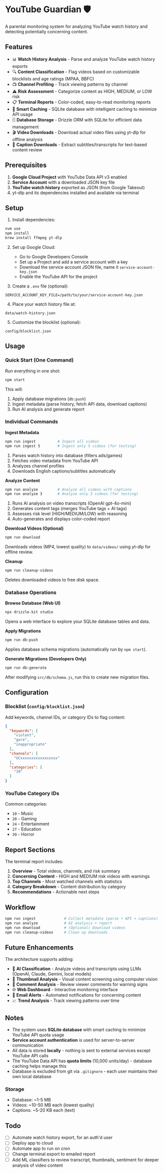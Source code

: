 # YouTube Guardian 🛡️

A parental monitoring system for analyzing YouTube watch history and detecting potentially concerning content.

## Features

- 📊 **Watch History Analysis** - Parse and analyze YouTube watch history exports
- 🔍 **Content Classification** - Flag videos based on customizable blocklists and age ratings (MPAA, BBFC)
- 📺 **Channel Profiling** - Track viewing patterns by channel
- ⚠️ **Risk Assessment** - Categorize content as HIGH, MEDIUM, or LOW risk
- 📋 **Terminal Reports** - Color-coded, easy-to-read monitoring reports
- 💾 **Smart Caching** - SQLite database with intelligent caching to minimize API usage
- 🗄️ **Database Storage** - Drizzle ORM with SQLite for efficient data management
- 🎬 **Video Downloads** - Download actual video files using yt-dlp for offline analysis
- 📝 **Caption Downloads** - Extract subtitles/transcripts for text-based content review

## Prerequisites

1. **Google Cloud Project** with YouTube Data API v3 enabled
2. **Service Account** with a downloaded JSON key file
3. **YouTube watch history** exported as JSON (from Google Takeout)
4. yt-dlp and its dependencies installed and available via terminal

## Setup

1. Install dependencies:
```bash
nvm use
npm install
brew install ffmpeg yt-dlp
```

2. Set up Google Cloud:
   - Go to Google Developers Console
   - Set up a Project and add a service account with a key
   - Download the service account JSON file, name it `service-account-key.json`
   - Enable the YouTube API for the project

3. Create a `.env` file (optional):
```env
SERVICE_ACCOUNT_KEY_FILE=/path/to/your/service-account-key.json
```

4. Place your watch history file at:
```
data/watch-history.json
```

5. Customize the blocklist (optional):
```
config/blocklist.json
```

## Usage

### Quick Start (One Command)
Run everything in one shot:
```bash
npm start
```

This will:
1. Apply database migrations (`db:push`)
2. Ingest metadata (parse history, fetch API data, download captions)
3. Run AI analysis and generate report

### Individual Commands

**Ingest Metadata**
```bash
npm run ingest          # Ingest all videos
npm run ingest 5        # Ingest only 5 videos (for testing)
```
1. Parses watch history into database (filters ads/games)
2. Fetches video metadata from YouTube API
3. Analyzes channel profiles
4. Downloads English captions/subtitles automatically

**Analyze Content**
```bash
npm run analyze         # Analyze all videos with captions
npm run analyze 3       # Analyze only 3 videos (for testing)
```
1. Runs AI analysis on video transcripts (OpenAI gpt-4o-mini)
2. Generates content tags (merges YouTube tags + AI tags)
3. Assesses risk level (HIGH/MEDIUM/LOW) with reasoning
4. Auto-generates and displays color-coded report

**Download Videos (Optional)**
```bash
npm run download
```
Downloads videos (MP4, lowest quality) to `data/videos/` using yt-dlp for offline review.

**Cleanup**
```bash
npm run cleanup-videos
```
Deletes downloaded videos to free disk space.

### Database Operations

**Browse Database (Web UI)**
```bash
npx drizzle-kit studio
```
Opens a web interface to explore your SQLite database tables and data.

**Apply Migrations**
```bash
npm run db:push
```
Applies database schema migrations (automatically run by `npm start`).

**Generate Migrations (Developers Only)**
```bash
npm run db:generate
```
After modifying `src/db/schema.js`, run this to create new migration files.

## Configuration

### Blocklist (`config/blocklist.json`)

Add keywords, channel IDs, or category IDs to flag content:

```json
{
  "keywords": [
    "violent",
    "gore",
    "inappropriate"
  ],
  "channels": [
    "UCxxxxxxxxxxxxxxxxx"
  ],
  "categories": [
    "39"
  ]
}
```

### YouTube Category IDs

Common categories:
- `10` - Music
- `20` - Gaming
- `24` - Entertainment
- `27` - Education
- `39` - Horror


## Report Sections

The terminal report includes:

1. **Overview** - Total videos, channels, and risk summary
2. **Concerning Content** - HIGH and MEDIUM risk videos with warnings
3. **Top Channels** - Most watched channels with statistics
4. **Category Breakdown** - Content distribution by category
5. **Recommendations** - Actionable next steps

## Workflow

```bash
npm run ingest             # Collect metadata (parse + API + captions)
npm run analyze            # AI analysis + report
npm run download           # (Optional) Download videos
npm run cleanup-videos     # Clean up downloads
```

## Future Enhancements

The architecture supports adding:

- 🤖 **AI Classification** - Analyze videos and transcripts using LLMs (OpenAI, Claude, Gemini, local models)
- 📸 **Thumbnail Analysis** - Visual content screening using computer vision
- 💬 **Comment Analysis** - Review viewer comments for warning signs
- 🌐 **Web Dashboard** - Interactive monitoring interface
- 📧 **Email Alerts** - Automated notifications for concerning content
- 📈 **Trend Analysis** - Track viewing patterns over time


## Notes

- The system uses **SQLite database** with smart caching to minimize YouTube API quota usage
- **Service account authentication** is used for server-to-server communication
- All data is stored **locally** - nothing is sent to external services except YouTube API calls
- The YouTube Data API has **quota limits** (10,000 units/day) - database caching helps manage this
- Database is excluded from git via `.gitignore` - each user maintains their own local database

### Storage

- Database: ~1-5 MB
- Videos: ~10-50 MB each (lowest quality)
- Captions: ~5-20 KB each (text)

## Todo

- [ ] Automate watch history export, for an auth'd user
- [ ] Deploy app to cloud
- [ ] Automate app to run on cron
- [ ] Change terminal export to emailed report
- [ ] Add ML classifiers to review transcript, thumbnails, sentiment for deeper analysis of video content
